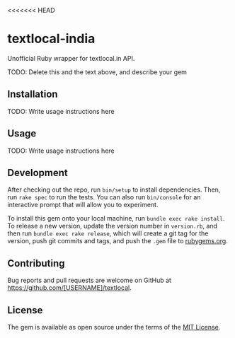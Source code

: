 <<<<<<< HEAD
# textlocal-india
Unofficial Ruby wrapper for textlocal.in API.

TODO: Delete this and the text above, and describe your gem

## Installation

TODO: Write usage instructions here

## Usage

TODO: Write usage instructions here

## Development

After checking out the repo, run `bin/setup` to install dependencies. Then, run `rake spec` to run the tests. You can also run `bin/console` for an interactive prompt that will allow you to experiment.

To install this gem onto your local machine, run `bundle exec rake install`. To release a new version, update the version number in `version.rb`, and then run `bundle exec rake release`, which will create a git tag for the version, push git commits and tags, and push the `.gem` file to [rubygems.org](https://rubygems.org).

## Contributing

Bug reports and pull requests are welcome on GitHub at https://github.com/[USERNAME]/textlocal.


## License

The gem is available as open source under the terms of the [MIT License](http://opensource.org/licenses/MIT).

